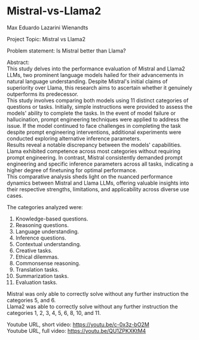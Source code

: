 # Mistral-vs-Llama2

Max Eduardo Lazarini Wienandts

Project Topic: Mistral vs Llama2

Problem statement: Is Mistral better than Llama?

Abstract: \
This study delves into the performance evaluation of Mistral and Llama2 LLMs, two prominent language models hailed for their advancements in natural language understanding. Despite Mistral's initial claims of superiority over Llama, this research aims to ascertain whether it genuinely outperforms its predecessor. \
This study involves comparing both models using 11 distinct categories of questions or tasks. Initially, simple instructions were provided to assess the models' ability to complete the tasks. In the event of model failure or hallucination, prompt engineering techniques were applied to address the issue. If the model continued to face challenges in completing the task despite prompt engineering interventions, additional experiments were conducted exploring alternative inference parameters. \
Results reveal a notable discrepancy between the models' capabilities. Llama exhibited competence across most categories without requiring prompt engineering. In contrast, Mistral consistently demanded prompt engineering and specific inference parameters across all tasks, indicating a higher degree of finetuning for optimal performance. \
This comparative analysis sheds light on the nuanced performance dynamics between Mistral and Llama LLMs, offering valuable insights into their respective strengths, limitations, and applicability across diverse use cases. 

The categories analyzed were:
1)	Knowledge-based questions.
2)	Reasoning questions.
3)	Language understanding.
4)	Inference questions.
5)	Contextual understanding.
6)	Creative tasks.
7)	Ethical dilemmas.
8)	Commonsense reasoning.
9)	Translation tasks.
10)	Summarization tasks.
11)	Evaluation tasks.

Mistral was only able to correctly solve without any further instruction the categories 5, and 6. \
Llama2 was able to correctly solve without any further instruction the categories 1, 2, 3, 4, 5, 6, 8, 10, and 11.

Youtube URL, short video: https://youtu.be/c-0x3z-bO2M \
Youtube URL, full video: https://youtu.be/QU1ZPKXKtM4

